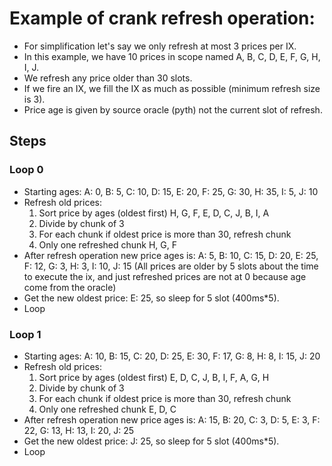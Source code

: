 # Example of crank refresh operation: 

- For simplification let's say we only refresh at most 3 prices per IX.
- In this example, we have 10 prices in scope named A, B, C, D, E, F, G, H, I, J.
- We refresh any price older than 30 slots.
- If we fire an IX, we fill the IX as much as possible (minimum refresh size is 3).
- Price age is given by source oracle (pyth) not the current slot of refresh.

## Steps

### Loop 0

- Starting ages: A: 0, B: 5, C: 10, D: 15, E: 20, F: 25, G: 30, H: 35, I: 5, J: 10
- Refresh old prices:
  1. Sort price by ages (oldest first) H, G, F, E, D, C, J, B, I, A
  2. Divide by chunk of 3
  3. For each chunk if oldest price is more than 30, refresh chunk
  4. Only one refreshed chunk H, G, F
- After refresh operation new price ages is: A: 5, B: 10, C: 15, D: 20, E: 25, F: 12, G: 3, H: 3, I: 10, J: 15 (All prices are older by 5 slots about the time to execute the ix, and just refreshed prices are not at 0 because age come from the oracle)
- Get the new oldest price: E: 25, so sleep for 5 slot (400ms*5).
- Loop

### Loop 1

- Starting ages: A: 10, B: 15, C: 20, D: 25, E: 30, F: 17, G: 8, H: 8, I: 15, J: 20
- Refresh old prices:
  1. Sort price by ages (oldest first) E, D, C, J, B, I, F, A, G, H
  2. Divide by chunk of 3
  3. For each chunk if oldest price is more than 30, refresh chunk
  4. Only one refreshed chunk E, D, C
- After refresh operation new price ages is: A: 15, B: 20, C: 3, D: 5, E: 3, F: 22, G: 13, H: 13, I: 20, J: 25
- Get the new oldest price: J: 25, so sleep for 5 slot (400ms*5).
- Loop